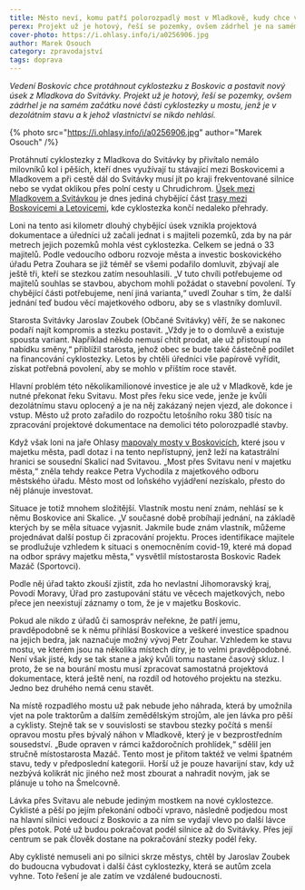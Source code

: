 ```yaml
---
title: Město neví, komu patří polorozpadlý most v Mladkově, kudy chce vést cyklostezku
perex: Projekt už je hotový, řeší se pozemky, ovšem zádrhel je na samém začátku nové části cyklostezky u mostu, jenž je v dezolátním stavu a k jehož vlastnictví se nikdo nehlásí.
cover-photo: https://i.ohlasy.info/i/a0256906.jpg
author: Marek Osouch
category: zpravodajství
tags: doprava
---
```


*Vedení Boskovic chce protáhnout cyklostezku z Boskovic a postavit nový úsek z Mladkova do Svitávky. Projekt už je hotový, řeší se pozemky, ovšem zádrhel je na samém začátku nové části cyklostezky u mostu, jenž je v dezolátním stavu a k jehož vlastnictví se nikdo nehlásí.*

{% photo src="https://i.ohlasy.info/i/a0256906.jpg" author="Marek Osouch" /%}

Protáhnutí cyklostezky z Mladkova do Svitávky by přivítalo nemálo milovníků kol i pěších, kteří dnes využívají tu stávající mezi Boskovicemi a Mladkovem a při cestě dál do Svitávky musí jít po kraji frekventované silnice nebo se vydat oklikou přes polní cesty u Chrudichrom. [Úsek mezi Mladkovem a Svitávkou](https://mapy.cz/s/barenunete) je dnes jediná chybějící část [trasy mezi Boskovicemi a Letovicemi](https://mapy.cz/s/catukunoze), kde cyklostezka končí nedaleko přehrady.

Loni na tento asi kilometr dlouhý chybějící úsek vznikla projektová dokumentace a úředníci už začali jednat i s majiteli pozemků, zda by na pár metrech jejich pozemků mohla vést cyklostezka. Celkem se jedná o 33 majitelů. Podle vedoucího odboru rozvoje města a investic boskovického úřadu Petra Zouhara se již téměř se všemi podařilo domluvit, zbývají ale ještě tři, kteří se stezkou zatím nesouhlasili. „V tuto chvíli potřebujeme od majitelů souhlas se stavbou, abychom mohli požádat o stavební povolení. Ty chybějící části potřebujeme, není jiná varianta,“ uvedl Zouhar s tím, že další jednání teď budou věcí majetkového odboru, aby se s vlastníky domluvil.

Starosta Svitávky Jaroslav Zoubek (Občané Svitávky) věří, že se nakonec podaří najít kompromis a stezku postavit. „Vždy je to o domluvě a existuje spousta variant. Například někdo nemusí chtít prodat, ale už přistoupí na nabídku směny,“ přiblížil starosta, jehož obec se bude také částečně podílet na financování cyklostezky. Letos by chtěli úředníci vše papírově vyřídit, získat potřebná povolení, aby se mohlo v příštím roce stavět.

Hlavní problém této několikamilionové investice je ale už v Mladkově, kde je nutné překonat řeku Svitavu. Most přes řeku sice vede, jenže je kvůli dezolátnímu stavu oplocený a je na něj zakázaný nejen vjezd, ale dokonce i vstup. Město už proto zařadilo do rozpočtu letošního roku 380 tisíc na zpracování projektové dokumentace na demolici této polorozpadlé stavby.

Když však loni na jaře Ohlasy [mapovaly mosty v Boskovicích](https://ohlasy.info/clanky/2020/06/mosty.html), které jsou v majetku města, padl dotaz i na tento nepřístupný, jenž leží na katastrální hranici se sousední Skalicí nad Svitavou. „Most přes Svitavu není v majetku města,“ zněla tehdy reakce Petra Vychodila z majetkového odboru městského úřadu. Město most od loňského vyjádření nezískalo, přesto do něj plánuje investovat.

Situace je totiž mnohem složitější. Vlastník mostu není znám, nehlásí se k němu Boskovice ani Skalice. „V současné době probíhají jednání, na základě kterých by se měla situace vyjasnit. Jakmile bude znám vlastník, můžeme projednávat další postup či zpracování projektu. Proces identifikace majitele se prodlužuje vzhledem k situaci s onemocněním covid-19, které má dopad na odbor správy majetku města,“ vysvětlil místostarosta Boskovic Radek Mazáč (Sportovci). 

Podle něj úřad takto zkouší zjistit, zda ho nevlastní Jihomoravský kraj, Povodí Moravy, Úřad pro zastupování státu ve věcech majetkových, nebo přece jen neexistují záznamy o tom, že je v majetku Boskovic.

Pokud ale nikdo z úřadů či samospráv neřekne, že patří jemu, pravděpodobně se k němu přihlásí Boskovice a veškeré investice spadnou na jejich bedra, jak naznačuje možný vývoj Petr Zouhar. Vzhledem ke stavu mostu, ve kterém jsou na několika místech díry, je to velmi pravděpodobné. Není však jisté, kdy se tak stane a jaký kvůli tomu nastane časový skluz. I proto, že se na bourání mostu musí zpracovat samostatná projektová dokumentace, která ještě není, na rozdíl od hotového projektu na stezku. Jedno bez druhého nemá cenu stavět.

Na místě rozpadlého mostu už pak nebude jeho náhrada, která by umožnila vjet na pole traktorům a dalším zemědělským strojům, ale jen lávka pro pěší a cyklisty. Stejně tak se v souvislosti se stavbou stezky počítá s menší opravou mostu přes bývalý náhon v Mladkově, který je v bezprostředním sousedství. „Bude opraven v rámci každoročních prohlídek,“ sdělil jen stručně místostarosta Mazáč. Tento most je přitom taktéž ve velmi špatném stavu, tedy v předposlední kategorii. Horší už je pouze havarijní stav, kdy už nezbývá kolikrát nic jiného než most zbourat a nahradit novým, jak se plánuje u toho na Šmelcovně.

Lávka přes Svitavu ale nebude jediným mostkem na nové cyklostezce. Cyklisté a pěší po jejím překonání odbočí vpravo, následně podjedou most na hlavní silnici vedoucí z Boskovic a za ním se vydají vlevo po další lávce přes potok. Poté už budou pokračovat podél silnice až do Svitávky. Přes její centrum se pak člověk dostane na pokračování stezky podél řeky.

Aby cyklisté nemuseli ani po silnici skrze městys, chtěl by Jaroslav Zoubek do budoucna vybudovat i další část cyklostezky, která se autům zcela vyhne. Toto řešení je ale zatím ve vzdálené budoucnosti.
